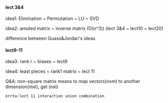 
#### lect 3&4 

idea1: Elimination ~ Permutation ~ LU ~ SVD

idea2: amuted matrix ~ inverse matrix (O(n^3)) (lect 3&4 ~ lect10 ~ lect20) 

difference between Guass&Jordan's ideas

#### lect9-11

idea3: rank r ~ biases ~ lect9

idea4: least pieces ~ rank1 matrix ~ lect 11

Q&A: non-square matrix means to map vectors(nxm) to another dimension(mxl), get (nxl)

```
errta:lect 11 interaction union combination
```






